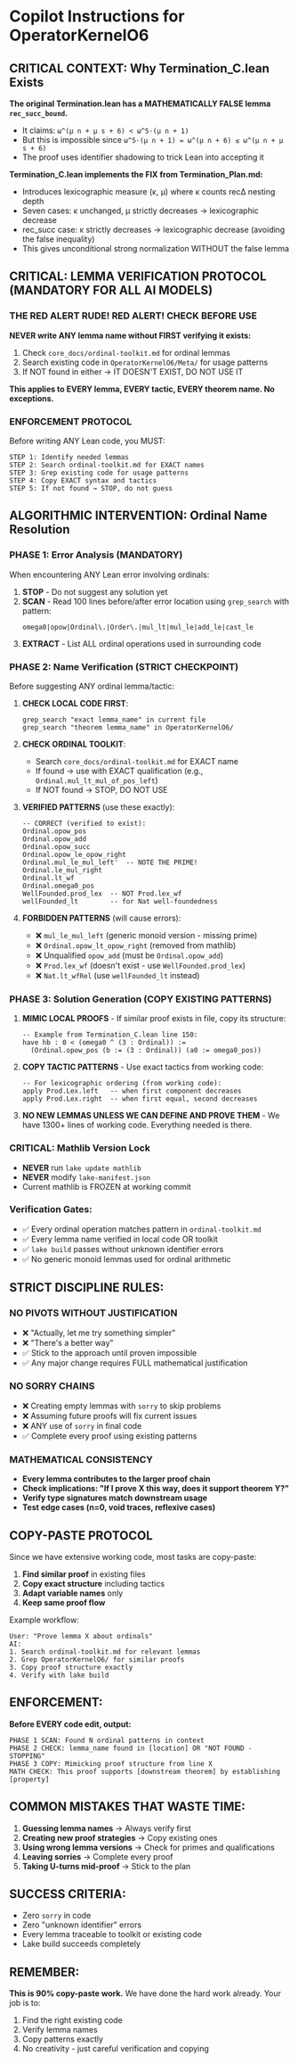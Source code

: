 # Copilot Instructions for OperatorKernelO6

## CRITICAL CONTEXT: Why Termination_C.lean Exists
**The original Termination.lean has a MATHEMATICALLY FALSE lemma `rec_succ_bound`.**
- It claims: `ω^(μ n + μ s + 6) < ω^5·(μ n + 1)` 
- But this is impossible since `ω^5·(μ n + 1) = ω^(μ n + 6) ≤ ω^(μ n + μ s + 6)`
- The proof uses identifier shadowing to trick Lean into accepting it

**Termination_C.lean implements the FIX from Termination_Plan.md:**
- Introduces lexicographic measure (κ, μ) where κ counts recΔ nesting depth
- Seven cases: κ unchanged, μ strictly decreases → lexicographic decrease
- rec_succ case: κ strictly decreases → lexicographic decrease (avoiding the false inequality)
- This gives unconditional strong normalization WITHOUT the false lemma

## CRITICAL: LEMMA VERIFICATION PROTOCOL (MANDATORY FOR ALL AI MODELS)

### THE RED ALERT RUDE! RED ALERT! CHECK BEFORE USE
**NEVER write ANY lemma name without FIRST verifying it exists:**
1. Check `core_docs/ordinal-toolkit.md` for ordinal lemmas
2. Search existing code in `OperatorKernelO6/Meta/` for usage patterns
3. If NOT found in either → IT DOESN'T EXIST, DO NOT USE IT

**This applies to EVERY lemma, EVERY tactic, EVERY theorem name. No exceptions.**

### ENFORCEMENT PROTOCOL
Before writing ANY Lean code, you MUST:
```
STEP 1: Identify needed lemmas
STEP 2: Search ordinal-toolkit.md for EXACT names
STEP 3: Grep existing code for usage patterns
STEP 4: Copy EXACT syntax and tactics
STEP 5: If not found → STOP, do not guess
```

## ALGORITHMIC INTERVENTION: Ordinal Name Resolution

### PHASE 1: Error Analysis (MANDATORY)
When encountering ANY Lean error involving ordinals:
1. **STOP** - Do not suggest any solution yet
2. **SCAN** - Read 100 lines before/after error location using `grep_search` with pattern:
   ```
   omega0|opow|Ordinal\.|Order\.|mul_lt|mul_le|add_le|cast_le
   ```
3. **EXTRACT** - List ALL ordinal operations used in surrounding code

### PHASE 2: Name Verification (STRICT CHECKPOINT)
Before suggesting ANY ordinal lemma/tactic:
1. **CHECK LOCAL CODE FIRST**:
   ```
   grep_search "exact lemma_name" in current file
   grep_search "theorem lemma_name" in OperatorKernelO6/
   ```
2. **CHECK ORDINAL TOOLKIT**:
   - Search `core_docs/ordinal-toolkit.md` for EXACT name
   - If found → use with EXACT qualification (e.g., `Ordinal.mul_lt_mul_of_pos_left`)
   - If NOT found → STOP, DO NOT USE

3. **VERIFIED PATTERNS** (use these exactly):
   ```lean
   -- CORRECT (verified to exist):
   Ordinal.opow_pos
   Ordinal.opow_add  
   Ordinal.opow_succ
   Ordinal.opow_le_opow_right
   Ordinal.mul_le_mul_left'  -- NOTE THE PRIME!
   Ordinal.le_mul_right
   Ordinal.lt_wf
   Ordinal.omega0_pos
   WellFounded.prod_lex  -- NOT Prod.lex_wf
   wellFounded_lt        -- for Nat well-foundedness
   ```

4. **FORBIDDEN PATTERNS** (will cause errors):
   - ❌ `mul_le_mul_left` (generic monoid version - missing prime)
   - ❌ `Ordinal.opow_lt_opow_right` (removed from mathlib)
   - ❌ Unqualified `opow_add` (must be `Ordinal.opow_add`)
   - ❌ `Prod.lex_wf` (doesn't exist - use `WellFounded.prod_lex`)
   - ❌ `Nat.lt_wfRel` (use `wellFounded_lt` instead)

### PHASE 3: Solution Generation (COPY EXISTING PATTERNS)
1. **MIMIC LOCAL PROOFS** - If similar proof exists in file, copy its structure:
   ```lean
   -- Example from Termination_C.lean line 150:
   have hb : 0 < (omega0 ^ (3 : Ordinal)) :=
     (Ordinal.opow_pos (b := (3 : Ordinal)) (a0 := omega0_pos))
   ```

2. **COPY TACTIC PATTERNS** - Use exact tactics from working code:
   ```lean
   -- For lexicographic ordering (from working code):
   apply Prod.Lex.left   -- when first component decreases
   apply Prod.Lex.right  -- when first equal, second decreases
   ```

3. **NO NEW LEMMAS UNLESS WE CAN DEFINE AND PROVE THEM** - We have 1300+ lines of working code. Everything needed is there.

### CRITICAL: Mathlib Version Lock
- **NEVER** run `lake update mathlib`
- **NEVER** modify `lake-manifest.json`
- Current mathlib is FROZEN at working commit

### Verification Gates:
- ✅ Every ordinal operation matches pattern in `ordinal-toolkit.md`
- ✅ Every lemma name verified in local code OR toolkit
- ✅ `lake build` passes without unknown identifier errors
- ✅ No generic monoid lemmas used for ordinal arithmetic

## STRICT DISCIPLINE RULES:

### NO PIVOTS WITHOUT JUSTIFICATION
- ❌ "Actually, let me try something simpler"
- ❌ "There's a better way"
- ✅ Stick to the approach until proven impossible
- ✅ Any major change requires FULL mathematical justification

### NO SORRY CHAINS
- ❌ Creating empty lemmas with `sorry` to skip problems
- ❌ Assuming future proofs will fix current issues
- ❌ ANY use of `sorry` in final code
- ✅ Complete every proof using existing patterns

### MATHEMATICAL CONSISTENCY
- **Every lemma contributes to the larger proof chain**
- **Check implications: "If I prove X this way, does it support theorem Y?"**
- **Verify type signatures match downstream usage**
- **Test edge cases (n=0, void traces, reflexive cases)**

## COPY-PASTE PROTOCOL
Since we have extensive working code, most tasks are copy-paste:
1. **Find similar proof** in existing files
2. **Copy exact structure** including tactics
3. **Adapt variable names** only
4. **Keep same proof flow**

Example workflow:
```
User: "Prove lemma X about ordinals"
AI: 
1. Search ordinal-toolkit.md for relevant lemmas
2. Grep OperatorKernelO6/ for similar proofs
3. Copy proof structure exactly
4. Verify with lake build
```

## ENFORCEMENT: 
**Before EVERY code edit, output:**
```
PHASE 1 SCAN: Found N ordinal patterns in context
PHASE 2 CHECK: lemma_name found in [location] OR "NOT FOUND - STOPPING"
PHASE 3 COPY: Mimicking proof structure from line X
MATH CHECK: This proof supports [downstream theorem] by establishing [property]
```

## COMMON MISTAKES THAT WASTE TIME:
1. **Guessing lemma names** → Always verify first
2. **Creating new proof strategies** → Copy existing ones
3. **Using wrong lemma versions** → Check for primes and qualifications
4. **Leaving sorries** → Complete every proof
5. **Taking U-turns mid-proof** → Stick to the plan

## SUCCESS CRITERIA:
- Zero `sorry` in code
- Zero "unknown identifier" errors
- Every lemma traceable to toolkit or existing code
- Lake build succeeds completely

## REMEMBER:
**This is 90% copy-paste work.** We have done the hard work already. Your job is to:
1. Find the right existing code
2. Verify lemma names
3. Copy patterns exactly
4. No creativity - just careful verification and copying